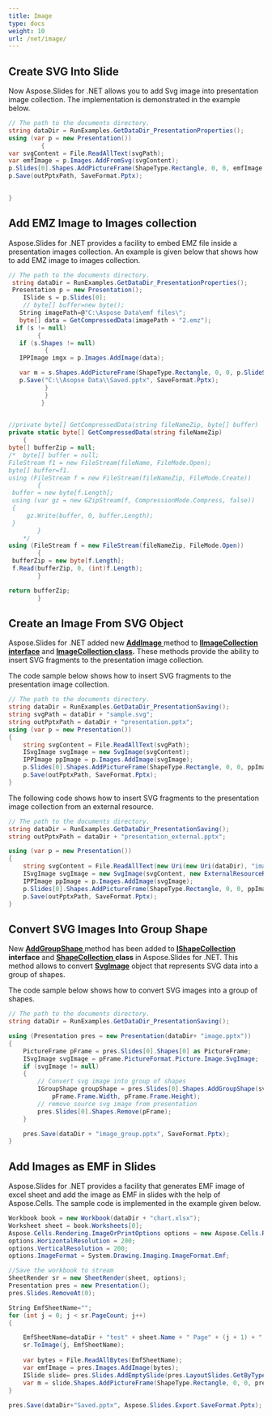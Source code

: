```yaml
---
title: Image
type: docs
weight: 10
url: /net/image/
---
```



## **Create SVG Into Slide**
Now Aspose.Slides for .NET allows you to add Svg image into presentation image collection. The implementation is demonstrated in the example below.

```c#
// The path to the documents directory.
string dataDir = RunExamples.GetDataDir_PresentationProperties();
using (var p = new Presentation())
         {
var svgContent = File.ReadAllText(svgPath);
var emfImage = p.Images.AddFromSvg(svgContent);
p.Slides[0].Shapes.AddPictureFrame(ShapeType.Rectangle, 0, 0, emfImage.Width, emfImage.Height, emfImage);
p.Save(outPptxPath, SaveFormat.Pptx);

           
}
```




## **Add EMZ Image to Images collection**
Aspose.Slides for .NET provides a facility to embed EMZ file inside a presentation images collection. An example is given below that shows how to add EMZ image to images collection.

```c#
// The path to the documents directory.
 string dataDir = RunExamples.GetDataDir_PresentationProperties();
 Presentation p = new Presentation();
    ISlide s = p.Slides[0];
    // byte[] buffer=new byte();
   String imagePath=@"C:\Aspose Data\emf files\";
   byte[] data = GetCompressedData(imagePath + "2.emz");
  if (s != null)
        {
   if (s.Shapes != null)
          {
   IPPImage imgx = p.Images.AddImage(data);

   var m = s.Shapes.AddPictureFrame(ShapeType.Rectangle, 0, 0, p.SlideSize.Size.Width, p.SlideSize.Size.Height , imgx);
   p.Save("C:\\Asopse Data\\Saved.pptx", SaveFormat.Pptx);
          }
          }
         }
        

//private byte[] GetCompressedData(string fileNameZip, byte[] buffer)
private static byte[] GetCompressedData(string fileNameZip)
    {
byte[] bufferZip = null;
/*  byte[] buffer = null;
FileStream f1 = new FileStream(fileName, FileMode.Open);
byte[] buffer=f1.
using (FileStream f = new FileStream(fileNameZip, FileMode.Create))
        {
 buffer = new byte[f.Length];
 using (var gz = new GZipStream(f, CompressionMode.Compress, false))
 {
     gz.Write(buffer, 0, buffer.Length);
 }
        }
    */
using (FileStream f = new FileStream(fileNameZip, FileMode.Open))
        {
 bufferZip = new byte[f.Length];
 f.Read(bufferZip, 0, (int)f.Length);
        }

return bufferZip;
        }
```



## **Create an Image From SVG Object**
Aspose.Slides for .NET added new [**AddImage** ](https://apireference.aspose.com/net/slides/aspose.slides/imagecollection/methods/addimage/index)method to **[IImageCollection **interface**](https://apireference.aspose.com/net/slides/aspose.slides/iimagecollection)** and [**ImageCollection class**](https://apireference.aspose.com/net/slides/aspose.slides/imagecollection)**.** These methods provide the ability to insert SVG fragments to the presentation image collection.

The code sample below shows how to insert SVG fragments to the presentation image collection.

```c#
// The path to the documents directory.
string dataDir = RunExamples.GetDataDir_PresentationSaving();
string svgPath = dataDir + "sample.svg";
string outPptxPath = dataDir + "presentation.pptx";
using (var p = new Presentation())
{
    string svgContent = File.ReadAllText(svgPath);
    ISvgImage svgImage = new SvgImage(svgContent);
    IPPImage ppImage = p.Images.AddImage(svgImage);
    p.Slides[0].Shapes.AddPictureFrame(ShapeType.Rectangle, 0, 0, ppImage.Width, ppImage.Height, ppImage);
    p.Save(outPptxPath, SaveFormat.Pptx);
}
```

The following code shows how to insert SVG fragments to the presentation image collection from an external resource.



```c#
// The path to the documents directory.
string dataDir = RunExamples.GetDataDir_PresentationSaving();
string outPptxPath = dataDir + "presentation_external.pptx";

using (var p = new Presentation())
{
    string svgContent = File.ReadAllText(new Uri(new Uri(dataDir), "image1.svg").AbsolutePath);
    ISvgImage svgImage = new SvgImage(svgContent, new ExternalResourceResolver(), dataDir);
    IPPImage ppImage = p.Images.AddImage(svgImage);
    p.Slides[0].Shapes.AddPictureFrame(ShapeType.Rectangle, 0, 0, ppImage.Width, ppImage.Height, ppImage);
    p.Save(outPptxPath, SaveFormat.Pptx);
}
```


## **Convert SVG Images Into Group Shape**
New [**AddGroupShape** ](https://apireference.aspose.com/net/slides/aspose.slides/shapecollection/methods/addgroupshape)method has been added to **[IShapeCollection](https://apireference.aspose.com/net/slides/aspose.slides/ishapecollection) interface** and [**ShapeCollection** ](https://apireference.aspose.com/net/slides/aspose.slides/shapecollection)**class** in Aspose.Slides for .NET. This method allows to convert [**SvgImage**](https://apireference.aspose.com/net/slides/aspose.slides/svgimage) object that represents SVG data into a group of shapes.

The code sample below shows how to convert SVG images into a group of shapes.

```c#
// The path to the documents directory.
string dataDir = RunExamples.GetDataDir_PresentationSaving();

using (Presentation pres = new Presentation(dataDir+ "image.pptx"))
{
    PictureFrame pFrame = pres.Slides[0].Shapes[0] as PictureFrame;
    ISvgImage svgImage = pFrame.PictureFormat.Picture.Image.SvgImage;
    if (svgImage != null)
    {
        // Convert svg image into group of shapes
        IGroupShape groupShape = pres.Slides[0].Shapes.AddGroupShape(svgImage, pFrame.Frame.X, pFrame.Frame.Y,
            pFrame.Frame.Width, pFrame.Frame.Height);
        // remove source svg image from presentation
        pres.Slides[0].Shapes.Remove(pFrame);
    }

    pres.Save(dataDir + "image_group.pptx", SaveFormat.Pptx);
}
```



## **Add Images as EMF in Slides**
Aspose.Slides for .NET provides a facility that generates EMF image of excel sheet and add the image as EMF in slides with the help of Aspose.Cells. The sample code is implemented in the example given below.

```c#
Workbook book = new Workbook(dataDir + "chart.xlsx");
Worksheet sheet = book.Worksheets[0];
Aspose.Cells.Rendering.ImageOrPrintOptions options = new Aspose.Cells.Rendering.ImageOrPrintOptions();
options.HorizontalResolution = 200;
options.VerticalResolution = 200;
options.ImageFormat = System.Drawing.Imaging.ImageFormat.Emf;

//Save the workbook to stream
SheetRender sr = new SheetRender(sheet, options);
Presentation pres = new Presentation();
pres.Slides.RemoveAt(0);

String EmfSheetName="";
for (int j = 0; j < sr.PageCount; j++)
{

    EmfSheetName=dataDir + "test" + sheet.Name + " Page" + (j + 1) + ".out.emf";
    sr.ToImage(j, EmfSheetName);
 
    var bytes = File.ReadAllBytes(EmfSheetName);
    var emfImage = pres.Images.AddImage(bytes);
    ISlide slide= pres.Slides.AddEmptySlide(pres.LayoutSlides.GetByType(SlideLayoutType.Blank));
    var m = slide.Shapes.AddPictureFrame(ShapeType.Rectangle, 0, 0, pres.SlideSize.Size.Width, pres.SlideSize.Size.Height, emfImage);
}
    
pres.Save(dataDir+"Saved.pptx", Aspose.Slides.Export.SaveFormat.Pptx);
```

